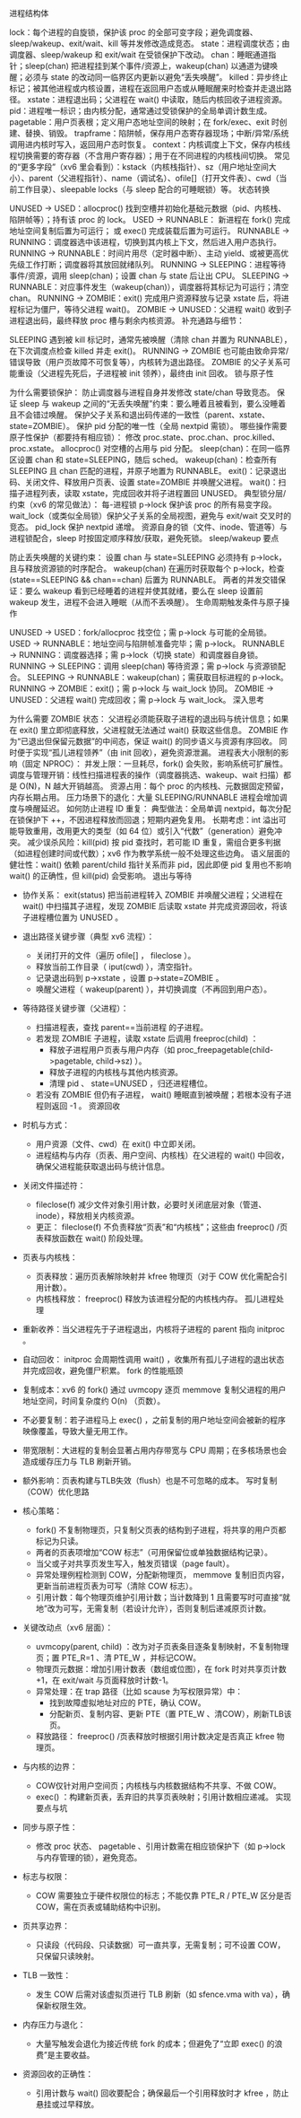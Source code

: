 进程结构体

lock：每个进程的自旋锁，保护该 proc 的全部可变字段；避免调度器、sleep/wakeup、exit/wait、kill 等并发修改造成竞态。
state：进程调度状态；由调度器、sleep/wakeup 和 exit/wait 在受锁保护下改动。
chan：睡眠通道指针；sleep(chan) 把进程挂到某个事件/资源上，wakeup(chan) 以通道为键唤醒；必须与 state 的改动同一临界区内更新以避免“丢失唤醒”。
killed：异步终止标记；被其他进程或内核设置，进程在返回用户态或从睡眠醒来时检查并走退出路径。
xstate：进程退出码；父进程在 wait() 中读取，随后内核回收子进程资源。
pid：进程唯一标识；由内核分配，通常通过受锁保护的全局单调计数生成。
pagetable：用户页表根；定义用户态地址空间的映射；在 fork/exec、exit 时创建、替换、销毁。
trapframe：陷阱帧，保存用户态寄存器现场；中断/异常/系统调用进内核时写入，返回用户态时恢复。
context：内核调度上下文，保存内核线程切换需要的寄存器（不含用户寄存器）；用于在不同进程的内核栈间切换。
常见的“更多字段”（xv6 里会看到）：kstack（内核栈指针）、sz（用户地址空间大小）、parent（父进程指针）、name（调试名）、ofile[]（打开文件表）、cwd（当前工作目录）、sleepable locks（与 sleep 配合的可睡眠锁）等。
状态转换

UNUSED → USED：allocproc() 找到空槽并初始化基础元数据（pid、内核栈、陷阱帧等）；持有该 proc 的 lock。
USED → RUNNABLE：
新进程在 fork() 完成地址空间复制后置为可运行；
或 exec() 完成装载后置为可运行。
RUNNABLE → RUNNING：调度器选中该进程，切换到其内核上下文，然后进入用户态执行。
RUNNING → RUNNABLE：时间片用尽（定时器中断）、主动 yield、或被更高优先级工作打断；调度器将其放回就绪队列。
RUNNING → SLEEPING：进程等待事件/资源，调用 sleep(chan)；设置 chan 与 state 后让出 CPU。
SLEEPING → RUNNABLE：对应事件发生（wakeup(chan)），调度器将其标记为可运行；清空 chan。
RUNNING → ZOMBIE：exit() 完成用户资源释放与记录 xstate 后，将进程标记为僵尸，等待父进程 wait()。
ZOMBIE → UNUSED：父进程 wait() 收到子进程退出码，最终释放 proc 槽与剩余内核资源。
补充通路与细节：

SLEEPING 遇到被 kill 标记时，通常先被唤醒（清除 chan 并置为 RUNNABLE），在下次调度点检查 killed 并走 exit()。
RUNNING → ZOMBIE 也可能由致命异常/错误导致（用户页故障不可恢复等），内核转为退出路径。
ZOMBIE 的父子关系可能重设（父进程先死后，子进程被 init 领养），最终由 init 回收。
锁与原子性

为什么需要锁保护：
防止调度器与进程自身并发修改 state/chan 导致竞态。
保证 sleep 与 wakeup 之间的“无丢失唤醒”约束：要么睡着且被看到，要么没睡着且不会错过唤醒。
保护父子关系和退出码传递的一致性（parent、xstate、state=ZOMBIE）。
保护 pid 分配的唯一性（全局 nextpid 需锁）。
哪些操作需要原子性保护（都要持有相应锁）：
修改 proc.state、proc.chan、proc.killed、proc.xstate。
allocproc() 对空槽的占用与 pid 分配。
sleep(chan)：在同一临界区设置 chan 和 state=SLEEPING，随后 sched。
wakeup(chan)：检查所有 SLEEPING 且 chan 匹配的进程，并原子地置为 RUNNABLE。
exit()：记录退出码、关闭文件、释放用户页表、设置 state=ZOMBIE 并唤醒父进程。
wait()：扫描子进程列表，读取 xstate，完成回收并将子进程置回 UNUSED。
典型锁分层/约束（xv6 的常见做法）：
每-进程锁 p->lock 保护该 proc 的所有易变字段。
wait_lock（或类似全局锁）保护父子关系的全局视图，避免与 exit/wait 交叉时的竞态。
pid_lock 保护 nextpid 递增。
资源自身的锁（文件、inode、管道等）与进程锁配合，sleep 时按固定顺序释放/获取，避免死锁。
sleep/wakeup 要点

防止丢失唤醒的关键约束：
设置 chan 与 state=SLEEPING 必须持有 p->lock，且与释放资源锁的时序配合。
wakeup(chan) 在遍历时获取每个 p->lock，检查 (state==SLEEPING && chan==chan) 后置为 RUNNABLE。
两者的并发交错保证：要么 wakeup 看到已经睡着的进程并使其就绪，要么在 sleep 设置前 wakeup 发生，进程不会进入睡眠（从而不丢唤醒）。
生命周期触发条件与原子操作

UNUSED → USED：fork/allocproc 找空位；需 p->lock 与可能的全局锁。
USED → RUNNABLE：地址空间与陷阱帧准备完毕；需 p->lock。
RUNNABLE → RUNNING：调度器选择；需 p->lock（切换 state）和调度器自身锁。
RUNNING → SLEEPING：调用 sleep(chan) 等待资源；需 p->lock 与资源锁配合。
SLEEPING → RUNNABLE：wakeup(chan)；需获取目标进程的 p->lock。
RUNNING → ZOMBIE：exit()；需 p->lock 与 wait_lock 协同。
ZOMBIE → UNUSED：父进程 wait() 完成回收；需 p->lock 与 wait_lock。
深入思考

为什么需要 ZOMBIE 状态：
父进程必须能获取子进程的退出码与统计信息；如果在 exit() 里立即彻底释放，父进程就无法通过 wait() 获取这些信息。
ZOMBIE 作为“已退出但保留元数据”的中间态，保证 wait() 的同步语义与资源有序回收。
同时便于实现“孤儿进程领养”（由 init 回收），避免资源泄漏。
进程表大小限制的影响（固定 NPROC）：
并发上限：一旦耗尽，fork() 会失败，影响系统可扩展性。
调度与管理开销：线性扫描进程表的操作（调度器挑选、wakeup、wait 扫描）都是 O(N)，N 越大开销越高。
资源占用：每个 proc 的内核栈、元数据固定预留，内存长期占用。
压力场景下的退化：大量 SLEEPING/RUNNABLE 进程会增加调度与唤醒延迟。
如何防止进程 ID 重复：
典型做法：全局单调 nextpid，每次分配在锁保护下 ++，不因进程释放而回退；短期内避免复用。
长期考虑：int 溢出可能导致重用，改用更大的类型（如 64 位）或引入“代数”（generation）避免冲突。
减少误杀风险：kill(pid) 按 pid 查找时，若可能 ID 重复，需组合更多判据（如进程创建时间或代数）；xv6 作为教学系统一般不处理这些边角。
语义层面的健壮性：wait() 依赖 parent/child 指针关系而非 pid，因此即便 pid 复用也不影响 wait() 的正确性，但 kill(pid) 会受影响。
退出与等待

- 协作关系： exit(status) 把当前进程转入 ZOMBIE 并唤醒父进程；父进程在 wait() 中扫描其子进程，发现 ZOMBIE 后读取 xstate 并完成资源回收，将该子进程槽位置为 UNUSED 。
- 退出路径关键步骤（典型 xv6 流程）：
  - 关闭打开的文件（遍历 ofile[] ， fileclose ）。
  - 释放当前工作目录（ iput(cwd) ），清空指针。
  - 记录退出码到 p->xstate ，设置 p->state=ZOMBIE 。
  - 唤醒父进程（ wakeup(parent) ），并切换调度（不再回到用户态）。
- 等待路径关键步骤（父进程）：
  - 扫描进程表，查找 parent==当前进程 的子进程。
  - 若发现 ZOMBIE 子进程，读取 xstate 后调用 freeproc(child) ：
    - 释放子进程用户页表与用户内存（如 proc_freepagetable(child->pagetable, child->sz) ）。
    - 释放子进程的内核栈与其他内核资源。
    - 清理 pid 、 state=UNUSED ，归还进程槽位。
  - 若没有 ZOMBIE 但仍有子进程， wait() 睡眠直到被唤醒；若根本没有子进程则返回 -1 。
资源回收

- 时机与方式：
  - 用户资源（文件、cwd）在 exit() 中立即关闭。
  - 进程结构与内存（页表、用户空间、内核栈）在父进程的 wait() 中回收，确保父进程能获取退出码与统计信息。
- 关闭文件描述符：
  - fileclose(f) 减少文件对象引用计数，必要时关闭底层对象（管道、inode），释放相关内核资源。
  - 更正： fileclose(f) 不负责释放“页表”和“内核栈”；这些由 freeproc() /页表释放函数在 wait() 阶段处理。
- 页表与内核栈：
  - 页表释放：遍历页表解除映射并 kfree 物理页（对于 COW 优化需配合引用计数）。
  - 内核栈释放： freeproc() 释放为该进程分配的内核栈内存。
孤儿进程处理

- 重新收养：当父进程先于子进程退出，内核将子进程的 parent 指向 initproc 。
- 自动回收： initproc 会周期性调用 wait() ，收集所有孤儿子进程的退出状态并完成回收，避免僵尸积累。
fork 的性能瓶颈

- 复制成本：xv6 的 fork() 通过 uvmcopy 逐页 memmove 复制父进程的用户地址空间，时间复杂度约 O(n) （页数）。
- 不必要复制：若子进程马上 exec() ，之前复制的用户地址空间会被新的程序映像覆盖，导致大量无用工作。
- 带宽限制：大进程的复制会显著占用内存带宽与 CPU 周期；在多核场景也会造成缓存压力与 TLB 刷新开销。
- 额外影响：页表构建与TLB失效（flush）也是不可忽略的成本。
写时复制（COW）优化思路

- 核心策略：
  - fork() 不复制物理页，只复制父页表的结构到子进程，将共享的用户页都标记为只读。
  - 两者的页表项增加“COW 标志”（可用保留位或单独数据结构记录）。
  - 当父或子对共享页发生写入，触发页错误（page fault）。
  - 异常处理例程检测到 COW，分配新物理页， memmove 复制旧页内容，更新当前进程页表为可写（清除 COW 标志）。
  - 引用计数：每个物理页维护引用计数；当计数降到 1 且需要写时可直接“就地”改为可写，无需复制（若设计允许），否则复制后递减原页计数。
- 关键改动点（xv6 层面）：
  - uvmcopy(parent, child) ：改为对子页表条目逐条复制映射，不复制物理页；置 PTE_R=1 、清 PTE_W ，并标记COW。
  - 物理页元数据：增加引用计数表（数组或位图），在 fork 时对共享页计数+1，在 exit/wait 与页面释放时计数-1。
  - 异常处理：在 trap 路径（比如 scause 为写权限异常）中：
    - 找到故障虚拟地址对应的 PTE，确认 COW。
    - 分配新页、复制内容、更新 PTE（置 PTE_W 、清COW），刷新TLB该页。
  - 释放路径： freeproc() /页表释放时根据引用计数决定是否真正 kfree 物理页。
- 与内核的边界：
  - COW仅针对用户空间页；内核栈与内核数据结构不共享、不做 COW。
  - exec() ：构建新页表，丢弃旧的共享页表映射；引用计数相应递减。
实现要点与坑

- 同步与原子性：
  - 修改 proc 状态、 pagetable 、引用计数需在相应锁保护下（如 p->lock 与内存管理的锁），避免竞态。
- 标志与权限：
  - COW 需要独立于硬件权限位的标志；不能仅靠 PTE_R / PTE_W 区分是否 COW，需在页表或辅助结构中识别。
- 页共享边界：
  - 只读段（代码段、只读数据）可一直共享，无需复制；可不设置 COW，只保留只读映射。
- TLB 一致性：
  - 发生 COW 后需对该虚拟页进行 TLB 刷新（如 sfence.vma with va），确保新权限生效。
- 内存压力与退化：
  - 大量写触发会退化为接近传统 fork 的成本；但避免了“立即 exec() 的浪费”是主要收益。
- 资源回收的正确性：
  - 引用计数与 wait() 回收要配合；确保最后一个引用释放时才 kfree ，防止悬挂或过早释放。